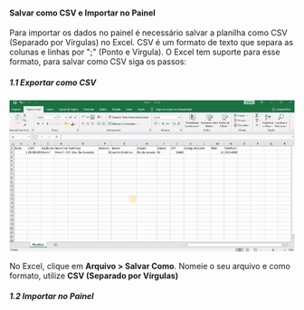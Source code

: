 





[comment]: <> (copy and paste de salvar como csv separado por virgulas)

#### Salvar como CSV e Importar no Painel

Para importar os dados no painel é necessário salvar a planilha como CSV (Separado por Vírgulas) no Excel.
CSV é um formato de texto que separa as colunas e linhas por ";" (Ponto e Vírgula). O Excel tem suporte
para esse formato, para salvar como CSV siga os passos:

##### 1.1 Exportar como CSV

![Screenshot](../assets/salvar-como-csv/salvar-como-csv.gif)

No Excel, clique em **Arquivo > Salvar Como**. Nomeie o seu arquivo e como formato, utilize **CSV (Separado por Vírgulas)**

##### 1.2 Importar no Painel


